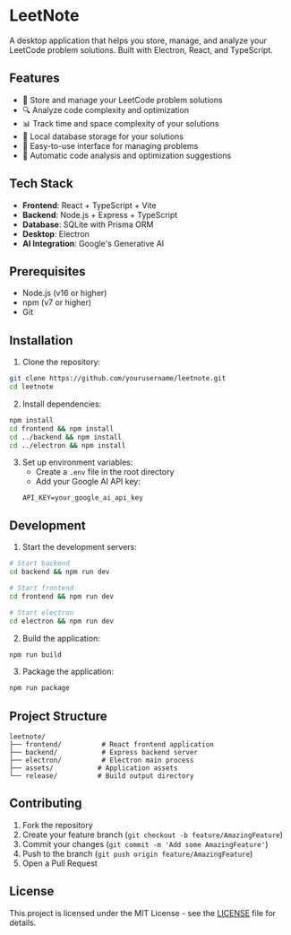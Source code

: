 # LeetNote

A desktop application that helps you store, manage, and analyze your LeetCode problem solutions. Built with Electron, React, and TypeScript.


## Features

- 📝 Store and manage your LeetCode problem solutions
- 🔍 Analyze code complexity and optimization
- 📊 Track time and space complexity of your solutions
- 💾 Local database storage for your solutions
- 🎯 Easy-to-use interface for managing problems
- 🔄 Automatic code analysis and optimization suggestions

## Tech Stack

- **Frontend**: React + TypeScript + Vite
- **Backend**: Node.js + Express + TypeScript
- **Database**: SQLite with Prisma ORM
- **Desktop**: Electron
- **AI Integration**: Google's Generative AI

## Prerequisites

- Node.js (v16 or higher)
- npm (v7 or higher)
- Git

## Installation

1. Clone the repository:
```bash
git clone https://github.com/yourusername/leetnote.git
cd leetnote
```

2. Install dependencies:
```bash
npm install
cd frontend && npm install
cd ../backend && npm install
cd ../electron && npm install
```

3. Set up environment variables:
   - Create a `.env` file in the root directory
   - Add your Google AI API key:
   ```
   API_KEY=your_google_ai_api_key
   ```

## Development

1. Start the development servers:
```bash
# Start backend
cd backend && npm run dev

# Start frontend
cd frontend && npm run dev

# Start electron
cd electron && npm run dev
```

2. Build the application:
```bash
npm run build
```

3. Package the application:
```bash
npm run package
```

## Project Structure

```
leetnote/
├── frontend/          # React frontend application
├── backend/           # Express backend server
├── electron/          # Electron main process
├── assets/           # Application assets
└── release/          # Build output directory
```

## Contributing

1. Fork the repository
2. Create your feature branch (`git checkout -b feature/AmazingFeature`)
3. Commit your changes (`git commit -m 'Add some AmazingFeature'`)
4. Push to the branch (`git push origin feature/AmazingFeature`)
5. Open a Pull Request

## License

This project is licensed under the MIT License - see the [LICENSE](LICENSE) file for details.




